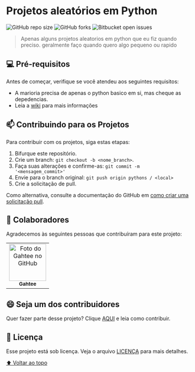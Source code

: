 # Projetos aleatórios em Python

<!---Esses são exemplos. Veja https://shields.io para outras pessoas ou para personalizar este conjunto de escudos. Você pode querer incluir dependências, status do projeto e informações de licença aqui--->

![GitHub repo size](https://img.shields.io/github/repo-size/gahtee/pythons?style=for-the-badge)
![GitHub forks](https://img.shields.io/github/forks/Gahtee/pythons?style=for-the-badge)
![Bitbucket open issues](https://img.shields.io/bitbucket/issues/Gahtee/pythons?style=for-the-badge)

> Apenas alguns projetos aleatorios em python que eu fiz quando preciso. geralmente faço quando quero algo pequeno ou rapido


## 💻 Pré-requisitos

Antes de começar, verifique se você atendeu aos seguintes requisitos:
* A marioria precisa de apenas o python basico em si, mas cheque as depedencias.
* Leia a [wiki](https://github.com/Gahtee/Pythons/wiki) para mais informações

## 📫 Contribuindo para os Projetos
<!---Se o seu README for longo ou se você tiver algum processo ou etapas específicas que deseja que os contribuidores sigam, considere a criação de um arquivo CONTRIBUTING.md separado--->
Para contribuir com os projetos, siga estas etapas:

1. Bifurque este repositório.
2. Crie um branch: `git checkout -b <nome_branch>`.
3. Faça suas alterações e confirme-as: `git commit -m '<mensagem_commit>'`
4. Envie para o branch original: `git push origin pythons / <local>`
5. Crie a solicitação de pull.

Como alternativa, consulte a documentação do GitHub em [como criar uma solicitação pull](https://help.github.com/en/github/collaborating-with-issues-and-pull-requests/creating-a-pull-request).

## 🤝 Colaboradores

Agradecemos às seguintes pessoas que contribuíram para este projeto:

<table>
  <tr>
    <td align="center">
      <a href="#">
        <img src="https://avatars3.githubusercontent.com/u/83777687" width="100px;" alt="Foto do Gahtee no GitHub"/><br>
        <sub>
          <b>Gahtee</b>
        </sub>
      </a>
  </tr>
</table>


## 😄 Seja um dos contribuidores<br>

Quer fazer parte desse projeto? Clique [AQUI](CONTRIBUTING.md) e leia como contribuir.

## 📝 Licença

Esse projeto está sob licença. Veja o arquivo [LICENÇA](LICENSE.md) para mais detalhes.

[⬆ Voltar ao topo](#nome-do-projeto)<br>
